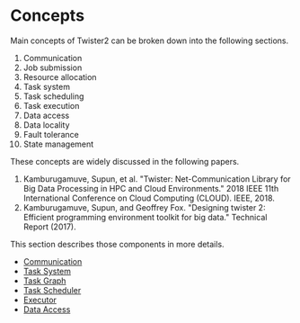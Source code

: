 # Concepts

Main concepts of Twister2 can be broken down into the following sections.

1. Communication 
2. Job submission
3. Resource allocation 
4. Task system
5. Task scheduling 
6. Task execution 
7. Data access
8. Data locality
9. Fault tolerance 
10. State management 

These concepts are widely discussed in the following papers.

1. Kamburugamuve, Supun, et al. "Twister: Net-Communication Library for Big Data Processing in HPC and Cloud Environments." 2018 IEEE 11th International Conference on Cloud Computing \(CLOUD\). IEEE, 2018.
2. Kamburugamuve, Supun, and Geoffrey Fox. "Designing twister 2: Efficient programming environment toolkit for big data." Technical Report \(2017\).

This section describes those components in more details.

* [Communication](communication/communication-model.md)
* [Task System](task-system/task-system.md)
* [Task Graph](task-graph/task-graph.md)
* [Task Scheduler](task-scheduler/task-scheduler.md)
* [Executor](task-executor/task-executor.md)
* [Data Access](data-access/data-access.md)
